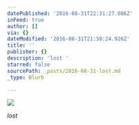 ```yaml
---
datePublished: '2016-08-31T22:31:27.086Z'
inFeed: true
author: []
via: {}
dateModified: '2016-08-31T21:58:24.926Z'
title: ''
publisher: {}
description: 'lost '
starred: false
sourcePath: _posts/2016-08-31-lost.md
_type: Blurb

---
```

![](https://the-grid-user-content.s3-us-west-2.amazonaws.com/4637ece2-9de6-4c42-96e8-54dcaf8fe7f1.jpg)

_lost_